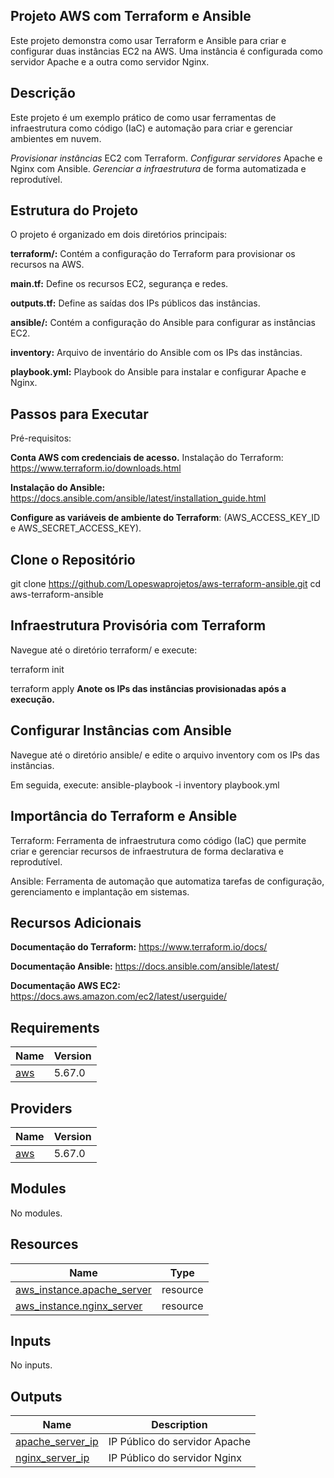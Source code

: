 ## Projeto AWS com Terraform e Ansible

Este projeto demonstra como usar Terraform e Ansible para criar e configurar duas instâncias EC2 na AWS. Uma instância é configurada como servidor Apache e a outra como servidor Nginx.


## Descrição
Este projeto é um exemplo prático de como usar ferramentas de infraestrutura como código (IaC) e automação para criar e gerenciar ambientes em nuvem.

*Provisionar instâncias* EC2 com Terraform.
*Configurar servidores* Apache e Nginx com Ansible.
*Gerenciar a infraestrutura* de forma automatizada e reprodutível.

## Estrutura do Projeto

O projeto é organizado em dois diretórios principais:

**terraform/:** Contém a configuração do Terraform para provisionar os recursos na AWS.

**main.tf:** Define os recursos EC2, segurança e redes.

**outputs.tf:** Define as saídas dos IPs públicos das instâncias.

**ansible/:** Contém a configuração do Ansible para configurar as instâncias EC2.

**inventory:** Arquivo de inventário do Ansible com os IPs das instâncias.

**playbook.yml:** Playbook do Ansible para instalar e configurar Apache e Nginx.


## Passos para Executar
Pré-requisitos:

**Conta AWS com credenciais de acesso.**
Instalação do Terraform: https://www.terraform.io/downloads.html

**Instalação do Ansible:** https://docs.ansible.com/ansible/latest/installation_guide.html

**Configure as variáveis de ambiente do Terraform**: (AWS_ACCESS_KEY_ID e AWS_SECRET_ACCESS_KEY).

## Clone o Repositório

git clone https://github.com/Lopeswaprojetos/aws-terraform-ansible.git
cd aws-terraform-ansible

## Infraestrutura Provisória com Terraform
Navegue até o diretório terraform/ e execute:

terraform init

terraform apply
**Anote os IPs das instâncias provisionadas após a execução.**


## Configurar Instâncias com Ansible
Navegue até o diretório ansible/ e edite o arquivo inventory com os IPs das instâncias.

Em seguida, execute:
ansible-playbook -i inventory playbook.yml

## Importância do Terraform e Ansible

Terraform: Ferramenta de infraestrutura como código (IaC) que permite criar e gerenciar recursos de infraestrutura de forma declarativa e reprodutível.

Ansible: Ferramenta de automação que automatiza tarefas de configuração, gerenciamento e implantação em sistemas.


## Recursos Adicionais
**Documentação do Terraform:** https://www.terraform.io/docs/

**Documentação Ansible:** https://docs.ansible.com/ansible/latest/

**Documentação AWS EC2:** https://docs.aws.amazon.com/ec2/latest/userguide/

<!-- BEGIN_TF_DOCS -->
## Requirements

| Name | Version |
|------|---------|
| <a name="requirement_aws"></a> [aws](#requirement\_aws) | 5.67.0 |

## Providers

| Name | Version |
|------|---------|
| <a name="provider_aws"></a> [aws](#provider\_aws) | 5.67.0 |

## Modules

No modules.

## Resources

| Name | Type |
|------|------|
| [aws_instance.apache_server](https://registry.terraform.io/providers/hashicorp/aws/5.67.0/docs/resources/instance) | resource |
| [aws_instance.nginx_server](https://registry.terraform.io/providers/hashicorp/aws/5.67.0/docs/resources/instance) | resource |

## Inputs

No inputs.

## Outputs

| Name | Description |
|------|-------------|
| <a name="output_apache_server_ip"></a> [apache\_server\_ip](#output\_apache\_server\_ip) | IP Público do servidor Apache |
| <a name="output_nginx_server_ip"></a> [nginx\_server\_ip](#output\_nginx\_server\_ip) | IP Público do servidor Nginx |
<!-- END_TF_DOCS -->
